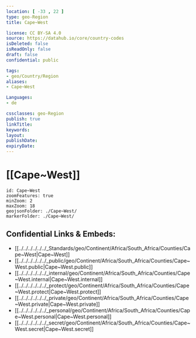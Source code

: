 ```yaml
---
location: [ -33 , 22 ] 
type: geo-Region
title: Cape~West

license: CC BY-SA 4.0
source: https://datahub.io/core/country-codes
isDeleted: false
isReadOnly: false
draft: false
confidential: public

tags:
- geo/Country/Region
aliases:
- Cape~West

Languages:
- de

cssclasses: geo-Region
publish: true
linkTitle: 
keywords: 
layout: 
publishDate: 
expiryDate: 
---
```


# [[Cape~West]] 

```leaflet
id: Cape~West
zoomFeatures: true 
minZoom: 2 
maxZoom: 18
geojsonFolder: ./Cape~West/
markerFolder: ./Cape~West/
```


## Confidential Links & Embeds: 
- [[../../../../../../_Standards/geo/Continent/Africa/South_Africa/Counties/Cape~West|Cape~West]] 
- [[../../../../../../_public/geo/Continent/Africa/South_Africa/Counties/Cape~West.public|Cape~West.public]] 
- [[../../../../../../_internal/geo/Continent/Africa/South_Africa/Counties/Cape~West.internal|Cape~West.internal]] 
- [[../../../../../../_protect/geo/Continent/Africa/South_Africa/Counties/Cape~West.protect|Cape~West.protect]] 
- [[../../../../../../_private/geo/Continent/Africa/South_Africa/Counties/Cape~West.private|Cape~West.private]] 
- [[../../../../../../_personal/geo/Continent/Africa/South_Africa/Counties/Cape~West.personal|Cape~West.personal]] 
- [[../../../../../../_secret/geo/Continent/Africa/South_Africa/Counties/Cape~West.secret|Cape~West.secret]] 


